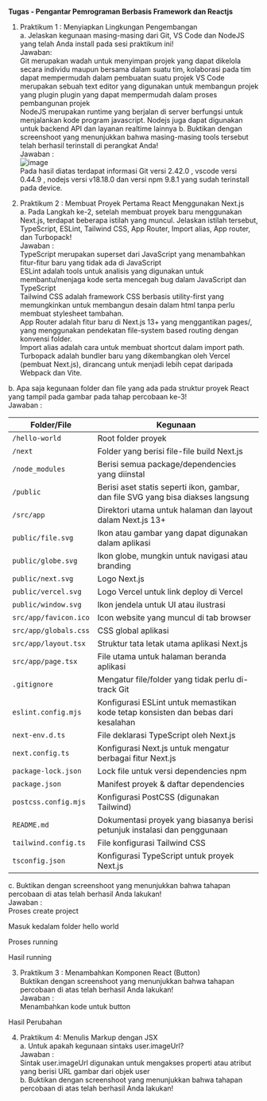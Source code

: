 **Tugas - Pengantar Pemrograman Berbasis Framework dan Reactjs <br>**

1.	Praktikum 1 : Menyiapkan Lingkungan Pengembangan <br>
a.	Jelaskan kegunaan masing-masing dari Git, VS Code dan NodeJS yang telah Anda install pada sesi praktikum ini!  <br>
Jawaban:  <br>
Git merupakan wadah untuk menyimpan projek yang dapat dikelola secara individu maupun bersama dalam suatu tim, kolaborasi pada tim dapat mempermudah dalam pembuatan suatu projek
VS Code merupakan sebuah text editor yang digunakan untuk membangun projek yang plugin plugin yang dapat mempermudah dalam proses pembangunan projek  <br>
NodeJS merupakan runtime yang berjalan di server berfungsi untuk menjalankan kode program javascript. Nodejs juga dapat digunakan untuk backend API dan layanan realtime lainnya
b.	Buktikan dengan screenshoot yang menunjukkan bahwa masing-masing tools tersebut telah berhasil terinstall di perangkat Anda!  <br>
Jawaban :  <br>
 ![image](https://github.com/user-attachments/assets/6b5a62ee-80e7-4faa-8240-a139ac519637)  <br>
Pada hasil diatas terdapat informasi Git versi 2.42.0 , vscode versi 0.44.9 , nodejs versi v18.18.0 dan versi npm 9.8.1 yang sudah terinstall pada device.  <br>

2.	Praktikum 2 : Membuat Proyek Pertama React Menggunakan Next.js  <br>
a.	Pada Langkah ke-2, setelah membuat proyek baru menggunakan Next.js, terdapat beberapa istilah yang muncul. Jelaskan istilah tersebut, TypeScript, ESLint, Tailwind CSS, App Router, Import alias, App router, dan Turbopack!  <br>
Jawaban :  <br>
TypeScript merupakan superset dari JavaScript yang menambahkan fitur-fitur baru yang tidak ada di JavaScript  <br>
ESLint adalah tools untuk analisis yang digunakan untuk membantu/menjaga  kode serta mencegah bug dalam JavaScript dan TypeScript  <br>
Tailwind CSS adalah framework CSS berbasis utility-first yang memungkinkan untuk membangun desain dalam html tanpa perlu membuat stylesheet tambahan.  <br>
App Router adalah fitur baru di Next.js 13+ yang menggantikan pages/, yang menggunakan pendekatan file-system based routing dengan konvensi folder.  <br>
Import alias adalah cara untuk membuat shortcut dalam import path.  <br>
Turbopack adalah bundler baru yang dikembangkan oleh Vercel (pembuat Next.js), dirancang untuk menjadi lebih cepat daripada Webpack dan Vite.  <br>

b.	Apa saja kegunaan folder dan file yang ada pada struktur proyek React yang tampil pada gambar pada tahap percobaan ke-3!  <br> 
Jawaban :  <br>

| Folder/File              | Kegunaan |
|--------------------------|----------|
| `/hello-world`           | Root folder proyek |
| `/next`                  | Folder yang berisi file-file build Next.js |
| `/node_modules`          | Berisi semua package/dependencies yang diinstal |
| `/public`                | Berisi aset statis seperti ikon, gambar, dan file SVG yang bisa diakses langsung |
| `/src/app`               | Direktori utama untuk halaman dan layout dalam Next.js 13+ |
| `public/file.svg`        | Ikon atau gambar yang dapat digunakan dalam aplikasi |
| `public/globe.svg`       | Ikon globe, mungkin untuk navigasi atau branding |
| `public/next.svg`        | Logo Next.js |
| `public/vercel.svg`      | Logo Vercel untuk link deploy di Vercel |
| `public/window.svg`      | Ikon jendela untuk UI atau ilustrasi |
| `src/app/favicon.ico`    | Icon website yang muncul di tab browser |
| `src/app/globals.css`    | CSS global aplikasi |
| `src/app/layout.tsx`     | Struktur tata letak utama aplikasi Next.js |
| `src/app/page.tsx`       | File utama untuk halaman beranda aplikasi |
| `.gitignore`             | Mengatur file/folder yang tidak perlu di-track Git |
| `eslint.config.mjs`      | Konfigurasi ESLint untuk memastikan kode tetap konsisten dan bebas dari kesalahan |
| `next-env.d.ts`          | File deklarasi TypeScript oleh Next.js |
| `next.config.ts`         | Konfigurasi Next.js untuk mengatur berbagai fitur Next.js |
| `package-lock.json`      | Lock file untuk versi dependencies npm |
| `package.json`           | Manifest proyek & daftar dependencies |
| `postcss.config.mjs`     | Konfigurasi PostCSS (digunakan Tailwind) |
| `README.md`              | Dokumentasi proyek yang biasanya berisi petunjuk instalasi dan penggunaan |
| `tailwind.config.ts`     | File konfigurasi Tailwind CSS |
| `tsconfig.json`          | Konfigurasi TypeScript untuk proyek Next.js |


c.	Buktikan dengan screenshoot yang menunjukkan bahwa tahapan percobaan di atas telah berhasil Anda lakukan! <br> 
Jawaban :  <br>
Proses create project  <br>
 
Masuk kedalam folder hello world  <br>
 
Proses running  <br>
 
Hasil running  <br>
 

3.	Praktikum 3 : Menambahkan Komponen React (Button)  <br>
Buktikan dengan screenshoot yang menunjukkan bahwa tahapan percobaan di atas telah berhasil Anda lakukan!  <br>
Jawaban :  <br>
Menambahkan kode untuk button  <br>
 
 
Hasil Perubahan  <br>
 
4.	Praktikum 4: Menulis Markup dengan JSX  <br>
a.	Untuk apakah kegunaan sintaks user.imageUrl?  <br>
Jawaban :  <br>
Sintak user.imageUrl digunakan untuk mengakses properti atau atribut yang berisi URL gambar dari objek user  <br>
b.	Buktikan dengan screenshoot yang menunjukkan bahwa tahapan percobaan di atas telah berhasil Anda lakukan!  <br>
